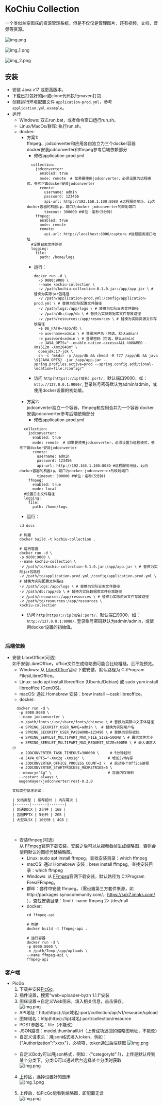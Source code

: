 # KoChiu Collection
一个类似兰空图床的资源管理系统，但是不仅仅是管理图片，还有视频，文档，音频等资源。<br><br>
![img.png](docs/imgs/img_5.png)<br><br>
![img_1.png](docs/imgs/img_6.png)<br><br>
![img_2.png](docs/imgs/img_7.png)

## 安装
- 安装 Java v17 或更高版本。
- 下载已打包好的jar或clone代码执行maven打包
- 创建运行环境配置文件 `application-prod.yml`，参考 `application.yml.example`。
- 运行<br>
  - Windows: 双击run.bat，或者命令窗口运行run.sh。
  - Linux/MacOs/群晖: 执行run.sh。
  - docker: <br>
    - 方案1:<br>
      ffmpeg、jodconverter和应用各自独立为三个docker容器<br>
      docker安装jodconverter和ffmpeg参考后端依赖部分
      - 修改application-prod.yml<br>
      ```
        collection:
          jodconverter:
            enabled: true
            mode: remote  # 如果要使用jodconverter，必须设置为远程模式，参考下面docker安装jodconverter
            remote:
              username: admin
              password: 123456
              api-url: http://192.168.1.100:8080 #远程服务地址，ip为docker容器的机器ip，端口为docker jodconverter的映射端口
              timeout: 300000 #单位：毫秒(5分钟)
          ffmpeg:
            enabled: true
            mode: remote
            remote:
              api-url: http://localhost:8000/capture #远程服务接口地址
        #设置日志文件路径
        logging:
          file:
            path: /home/logs
      ```
      - 运行：<br>
        ```
        docker run -d \
          -p 9000:9000 \
          --name kochiu-collection \
          -v /path/kochiu-collection-0.1.0.jar:/app/app.jar \ # 替换为实际jar包路径
          -v /path/application-prod.yml:/config/application-prod.yml \ # 替换为实际配置文件路径
          -v /path/logs:/app/logs \ # 替换为实际日志文件路径
          -v /path/db:/app/db \ # 替换为实际数据库文件存放路径
          -v /path/resources:/app/resources \ # 替换为实际资源文件存放路径
          -e DB_PATH=/app/db \
          -e username=admin \ # 登录用户名（可选，默认admin）
          -e password=admin \ # 登录密码（可选，默认admin）
          -e JAVA_OPTS="--enable-native-access=ALL-UNNAMED -Xms512m -Xmx2048m" \
          openjdk:17-jdk \
          sh -c "mkdir -p /app/db && chmod -R 777 /app/db && java \${JAVA_OPTS} -jar /app/app.jar --spring.profiles.active=prod --spring.config.additional-location=file:/config/"
        ```
      - 访问 `http(https)://ip(域名):port/`，默认端口9000，如：`http://127.0.0.1:9000/`,  登录账号密码默认为admin/admin，或使用docker设置的初始值。<br><br>
    - 方案2:<br>
      jodconverter独立一个容器，ffmpeg和应用合并为一个容器
      docker安装jodconverter参考后端依赖部分
      - 修改application-prod.yml<br>
    ```
      collection:
        jodconverter:
          enabled: true
          mode: remote  # 如果要使用jodconverter，必须设置为远程模式，参考下面docker安装jodconverter
          remote:
            username: admin
            password: 123456
            api-url: http://192.168.1.100:8080 #远程服务地址，ip为docker容器的机器ip，端口为docker jodconverter的映射端口
            timeout: 300000 #单位：毫秒(5分钟)
        ffmpeg:
          enabled: true
          mode: local
      #设置日志文件路径
      logging:
        file:
          path: /home/logs
    ```
      - 运行：<br>
    ```
    cd docs
    
    # 构建
    docker build -t kochiu-collection . 
    
    # 运行容器
    docker run -d \
    -p 9000:9000 \
    --name kochiu-collection \
    -v /path/to/kochiu-collection-0.1.0.jar:/app/app.jar \ # 替换为实际jar包路径
    -v /path/to/application-prod.yml:/config/application-prod.yml \ # 替换为实际配置文件路径
    -v /path/logs:/app/logs \ # 替换为实际日志文件路径
    -v /path/db:/app/db \ # 替换为实际数据库文件存放路径
    -v /path/resources:/app/resources \ # 替换为实际资源文件存放路径
    -v /path/to/resources:/app/resources \
    kochiu-collection
    ```
      - 访问 `http(https)://ip(域名):port/`，默认端口9000，如：`http://127.0.0.1:9000/`,  登录账号密码默认为admin/admin，或使用docker设置的初始值。<br><br>
### 后端依赖
  - 安装 LibreOffice(可选)<br>
  如不安装LibreOffice，office文件生成缩略图可能会比较粗糙，且不能预览。
    - Windows: 从 [LibreOffice](https://www.libreoffice.org/)官网 下载安装，默认路径为 C:\Program Files\LibreOffice。
    - Linux: sudo apt install libreoffice (Ubuntu/Debian) 或 sudo yum install libreoffice (CentOS)。
    - macOS: 通过 Homebrew 安装：brew install --cask libreoffice。
    - docker:
     ```   
       docker run -d \
        -p 8080:8080 \
        --name jodconverter \
        -v /path/fonts:/usr/share/fonts/chinese \ # 替换为实际中文字体路径
        -e SPRING_SECURITY_USER_NAME=admin \  # 替换为实际用户名
        -e SPRING_SECURITY_USER_PASSWORD=123456 \ # 替换为实际密码
        -e SPRING_SERVLET_MULTIPART_MAX_FILE_SIZE=500MB \ # 最大文件大小
        -e SPRING_SERVLET_MULTIPART_MAX_REQUEST_SIZE=500MB \ # 最大请求大小
        -e JODCONVERTER_TASK_TIMEOUT=300000 \     # 5分钟超时
        -e JAVA_OPTS="-Xmx2g -Xms1g" \           # 增加JVM内存
        -e JODCONVERTER_OFFICE_PROCESS_COUNT=2 \  # 启动多个Office进程
        -e JODCONVERTER_STARTPROCESS_MAXRETRIES=5 \
        --memory="3g" \                          # 容器内存限制
        --restart always \
        eugenmayer/jodconverter:rest-0.2.0
    ```
        文档类型基准测试：
      
        | 文档类型 | 推荐超时 | 内存需求 |
        |-------|-------|-------|
        | 普通DOCX | 2分钟 | 1GB |
        | 含图PPTX | 5分钟 | 2GB |
        | 大型XLSX | 10分钟 | 4GB |
    
      <br><br>
    - 安装ffmpeg(可选)<br>
      从 [FFmpeg](https://ffmpeg.org/)官网下载安装。安装之后可以从视频截帧生成缩略图，否则会使用默认的图标代替缩略图。<br>
      - Linux: sudo apt install ffmpeg。查找安装目录：which ffmpeg
      - macOS: 通过 Homebrew 安装：brew install ffmpeg。查找安装目录：which ffmpeg
      - Windows: 从 [FFmpeg](https://ffmpeg.org/)官网下载安装，默认路径为 C:\Program Files\FFmpeg。
      - 群晖：套件中安装 ffmpeg。（需设置第三方套件来源，如http://packages.synocommunity.com/，https://spk7.imnks.com/ ），查找安装目录：find / -name ffmpeg 2> /dev/null<br>
      - docker:<br>
        ```
        cd ffmpeg-api
        
        # 构建
        docker build -t ffmpeg-api .
  
        # 运行容器
        docker run -d \
        -p 8000:8000 \
        -v /path/Temp:/app/uploads \
        --name ffmpeg-api \
        ffmpeg-api   
        ```

### 客户端
- PicGo
  1. 下载并安装[PicGo](https://github.com/Molunerfinn/PicGo)。<br>
  2. 插件设置，搜索"web-uploader-byzh 1.1.1"安装<br>
  3. 图床设置->自定义Web图床，填入相关信息，点击保存。<br>
  ![img.png](docs/imgs/img.png)
   - API地址：http(https)://ip(域名):port/collection/api/v1/resource/upload
   - 图床域名：http(https)://ip(域名):port/collection/resource
   - POST参数名：file（不能改）
   - JSON路径：model.thumbnailUrl（上传成功返回的缩略图地址，不能改）
   - 自定义请求头：用json格式填入token，例如：{"Authorization":"xxxx"}，必填项，token通过后端获取
  ![img.png](docs/imgs/img_3.png)<br><br>
   - 自定义Body可以用json格式，例如：{"categoryId":1}，上传是默认传到某个分类下，分类ID可以通过后台选择某个分类时获取<br>
    ![img.png](docs/imgs/img_2.png)<br><br>
  4. 上传区，选择设置好的图床<br>
  ![img_1.png](docs/imgs/img_1.png)<br><br>
  5. 上传后，如PicGo能看到缩略图，即配置无误<br>
  ![img.png](docs/imgs/img_4.png)